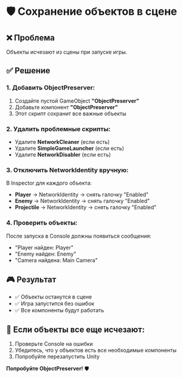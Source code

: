 # 🛡️ Сохранение объектов в сцене

## ❌ Проблема
Объекты исчезают из сцены при запуске игры.

## ✅ Решение

### **1. Добавить ObjectPreserver:**
1. Создайте пустой GameObject **"ObjectPreserver"**
2. Добавьте компонент **"ObjectPreserver"**
3. Этот скрипт сохранит все важные объекты

### **2. Удалить проблемные скрипты:**
- Удалите **NetworkCleaner** (если есть)
- Удалите **SimpleGameLauncher** (если есть)
- Удалите **NetworkDisabler** (если есть)

### **3. Отключить NetworkIdentity вручную:**
В Inspector для каждого объекта:
- **Player** → NetworkIdentity → снять галочку "Enabled"
- **Enemy** → NetworkIdentity → снять галочку "Enabled"
- **Projectile** → NetworkIdentity → снять галочку "Enabled"

### **4. Проверить объекты:**
После запуска в Console должны появиться сообщения:
- "Player найден: Player"
- "Enemy найден: Enemy"
- "Camera найдена: Main Camera"

## 🎮 Результат
- ✅ Объекты останутся в сцене
- ✅ Игра запустится без ошибок
- ✅ Все компоненты будут работать

## 🔧 Если объекты все еще исчезают:
1. Проверьте Console на ошибки
2. Убедитесь, что у объектов есть все необходимые компоненты
3. Попробуйте перезапустить Unity

**Попробуйте ObjectPreserver!** 🛡️ 